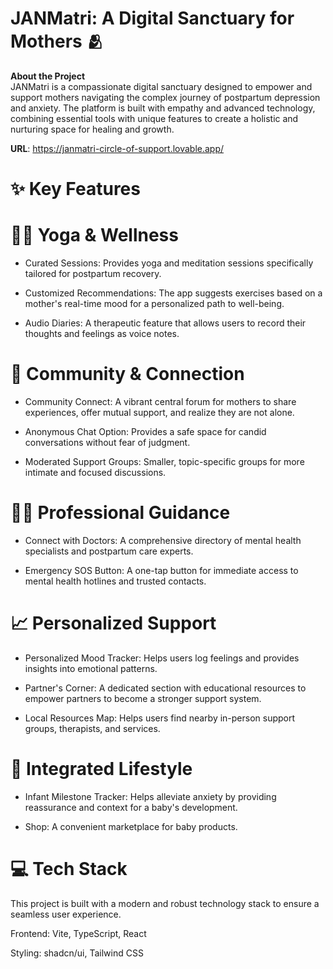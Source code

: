 # JANMatri: A Digital Sanctuary for Mothers 🫂

**About the Project** \
JANMatri is a compassionate digital sanctuary designed to empower and support mothers navigating the complex journey of postpartum depression and anxiety. The platform is built with empathy and advanced technology, combining essential tools with unique features to create a holistic and nurturing space for healing and growth.

**URL**: https://janmatri-circle-of-support.lovable.app/

# ✨ Key Features
# 🧘‍♀️ Yoga & Wellness 
  
* Curated Sessions: Provides yoga and meditation sessions specifically tailored for postpartum recovery.

* Customized Recommendations: The app suggests exercises based on a mother's real-time mood for a personalized path to well-being.

* Audio Diaries: A therapeutic feature that allows users to record their thoughts and feelings as voice notes.

# 💬 Community & Connection
* Community Connect: A vibrant central forum for mothers to share experiences, offer mutual support, and realize they are not alone.

* Anonymous Chat Option: Provides a safe space for candid conversations without fear of judgment.

* Moderated Support Groups: Smaller, topic-specific groups for more intimate and focused discussions.

# 👩‍⚕️ Professional Guidance
* Connect with Doctors: A comprehensive directory of mental health specialists and postpartum care experts.

* Emergency SOS Button: A one-tap button for immediate access to mental health hotlines and trusted contacts.

# 📈 Personalized Support
* Personalized Mood Tracker: Helps users log feelings and provides insights into emotional patterns.

* Partner's Corner: A dedicated section with educational resources to empower partners to become a stronger support system.

* Local Resources Map: Helps users find nearby in-person support groups, therapists, and services.

# 🛒 Integrated Lifestyle
* Infant Milestone Tracker: Helps alleviate anxiety by providing reassurance and context for a baby's development.

* Shop: A convenient marketplace for baby products.

# 💻 Tech Stack 
This project is built with a modern and robust technology stack to ensure a seamless user experience.

Frontend: Vite, TypeScript, React

Styling: shadcn/ui, Tailwind CSS


